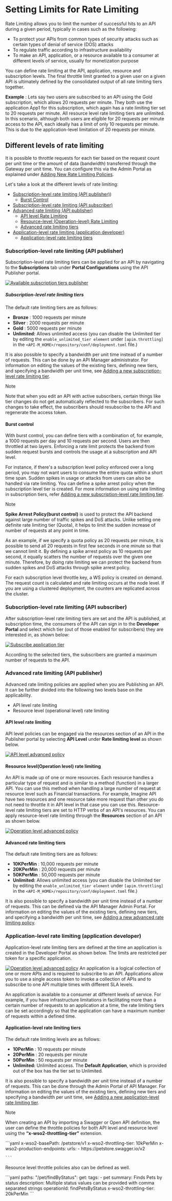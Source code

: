# Setting Limits for Rate Limiting

Rate Limiting allows you to limit the number of successful hits to an API during a given period, typically in cases such as the following:

-   To protect your APIs from common types of security attacks such as certain types of denial of service (DOS) attacks
-   To regulate traffic according to infrastructure availability
-   To make an API, application, or a resource available to a consumer at different levels of service, usually for monetization purpose

You can define rate limiting at the API, application, resource and subscription levels. The final throttle limit granted to a given user on a given API is ultimately defined by the consolidated output of all rate limiting tiers together.

**Example** : Lets say two users are subscribed to an API using the Gold subscription, which allows 20 requests per minute. They both use the application App1 for this subscription, which again has a rate limiting tier set to 20 requests per minute. All resource level rate limiting tiers are unlimited. In this scenario, although both users are eligible for 20 requests per minute access to the API, each ideally has a limit of only 10 requests per minute. This is due to the application-level limitation of 20 requests per minute.

## Different levels of rate limiting

It is possible to throttle requests for each tier based on the request count per unit time or the amount of data (bandwidth) transferred through the Gateway per unit time. You can configure this via the Admin Portal as explained under [Adding New Rate Limiting Policies]({{base_path}}/design/rate-limiting/adding-new-throttling-policies/).


Let's take a look at the different levels of rate limiting:

-   [Subscription-level rate limiting (API publisher)](#subscription-level-rate-limiting-api-publisher))
    -   [Burst Control](#burst-control)
-   [Subscription-level rate limiting (API subscriber)](#subscription-level-rate-limiting-api-subscriber)
-   [Advanced rate limiting (API publisher)](#advanced-rate-limiting-api-publisher)
    -   [API level Rate Limiting](#api-level-rate-limiting)
    -   [Resource-level (Operation-level) Rate Limiting](#resource-leveloperation-level-rate-limiting)
    -   [Advanced rate limiting tiers](#advanced-rate-limiting-tiers)
-   [Application-level rate limiting (application developer)](#application-level-rate-limiting-application-developer)
    -   [Application-level rate limiting tiers](#Settingrate-limitingLimits-Application-levelrate-limitingtiers)

### Subscription-level rate limiting (API publisher)

Subscription-level rate limiting tiers can be applied for an API by navigating to the **Subscriptions** tab under **Portal Configurations** using the API Publisher portal.

[![Available subscription tiers publisher]({{base_path}}/assets/img/learn/available-subscription-tiers-publisher.png)]({{base_path}}/assets/img/learn/available-subscription-tiers-publisher.png)
##### Subscription-level rate limiting tiers

The default rate limiting tiers are as follows:

-   **Bronze** : 1000 requests per minute
-   **Silver** : 2000 requests per minute
-   **Gold** : 5000 requests per minute
-   **Unlimited:** Allows unlimited access (you can disable the Unlimited tier by editing the `enable_unlimited_tier element` under `[apim.throttling]` in the `<API-M_HOME>/repository/conf/deployment.toml` file.)


It is also possible to specify a bandwidth per unit time instead of a number of requests. This can be done by an API Manager administrator. For information on editing the values of the existing tiers, defining new tiers, and specifying a bandwidth per unit time, see [Adding a new subscription-level rate limiting tier]({{base_path}}/design/rate-limiting/adding-new-throttling-policies/#adding-a-new-subscription-level-throttling-tier).

  <div class="admonition info">
   <p class="admonition-title">Note</p>
<p> Note that when you edit an API with active subscribers, certain things like tier changes do not get automatically reflected to the subscribers. For such changes to take effect, the subscribers should resubscribe to the API and regenerate the access token. </p>
</div>


#### **Burst control**

With burst control, you can define tiers with a combination of, for example, a 1000 requests per day and 10 requests per second. Users are then throttled at two layers. Enforcing a rate limit protects the backend from sudden request bursts and controls the usage at a subscription and API level.

For instance, if there's a subscription level policy enforced over a long period, you may not want users to consume the entire quota within a short time span. Sudden spikes in usage or attacks from users can also be handled via rate limiting. You can define a spike arrest policy when the subscription level tier is created. For more information on using rate limiting in subscription tiers, refer [Adding a new subscription-level rate limiting tier]({{base_path}}/design/rate-limiting/adding-new-throttling-policies/#adding-a-new-subscription-level-throttling-tier).

<div class="admonition info">
<p class="admonition-title">Note</p>
<p> <b>Spike Arrest Policy(burst control)</b> is used to protect the API backend against large number of traffic spikes and DoS attacks. Unlike setting one definite rate limiting tier (Quota), it helps to limit the sudden increase of number of requests at any point in time.</p>
</div>

As an example, if we specify a quota policy as 20 requests per minute, it is possible to send all 20 requests in first few seconds in one minute so that we cannot limit it. By defining a spike arrest policy as 10 requests per second, it equally scatters the number of requests over the given one minute. Therefore, by doing rate limiting we can protect the backend from sudden spikes and DoS attacks through spike arrest policy.


For each subscription level throttle key, a WS policy is created on demand. The request count is calculated and rate limiting occurs at the node level. If you are using a clustered deployment, the counters are replicated across the cluster.

### Subscription-level rate limiting (API subscriber)

After subscription-level rate limiting tiers are set and the API is published, at subscription time, the consumers of the API can sign in to the **Developer Portal** and select which tier (out of those enabled for subscribers) they are interested in, as shown below:

[![Subscribe application tier]({{base_path}}/assets/img/learn/subscribe-application-tier.png)]({{base_path}}/assets/img/learn/subscribe-application-tier.png)

According to the selected tiers, the subscribers are granted a maximum number of requests to the API.

### Advanced rate limiting (API publisher)

Advanced rate limiting policies are applied when you are Publishing an API. It can be further divided into the following two levels base on the applicability.

-   API level rate limiting
-   Resource level (operational level) rate limiting

#### API level rate limiting

API level policies can be engaged via the resources section of an API in the Publisher portal by selecting **API Level** under **Rate limiting level** as shown below.

[![API level advanced policy]({{base_path}}/assets/img/learn/api-level-advanced-policy.png)]({{base_path}}/assets/img/learn/api-level-advanced-policy.png)

#### **Resource level(Operation level) rate limiting**

An API is made up of one or more resources. Each resource handles a particular type of request and is similar to a method (function) in a larger API. You can use this method when handling a large number of request at resource level such as Financial transactions. For example, Imagine API have two resources and one resource take more request than other you do not need to throttle it in API level in that case you can use this.  Resource-level rate limiting tiers are set to HTTP verbs of an API's  resources.  You can apply resource-level rate limiting through the **Resources** section of an API as shown below.

[![Operation level advanced policy]({{base_path}}/assets/img/learn/operation-level-advanced-policy.png)]({{base_path}}/assets/img/learn/operation-level-advanced-policy.png)

#### Advanced rate limiting tiers

The default rate limiting tiers are as follows:

-   **10KPerMin** : 10,000 requests per minute
-   **20KPerMin** : 20,000 requests per minute
-   **50KPerMin** : 50,000 requests per minute
-   **Unlimited:** Allows unlimited access (you can disable the Unlimited tier by editing the `enable_unlimited_tier element` under `[apim.throttling]` in the `<API-M_HOME>/repository/conf/deployment.toml` file.)

It is also possible to specify a bandwidth per unit time instead of a number of requests. This can be defined via the API Manager Admin Portal. For information on editing the values of the existing tiers, defining new tiers, and specifying a bandwidth per unit time, see [Adding a new advanced rate limiting policy]({{base_path}}/design/rate-limiting/adding-new-throttling-policies/#adding-a-new-advanced-throttling-policy).

### Application-level rate limiting (application developer)

Application-level rate limiting tiers are defined at the time an application is created in the Developer Portal as shown below. The limits are restricted per token for a specific application.

[![Operation level advanced policy]({{base_path}}/assets/img/learn/application-create-policy.png)]({{base_path}}/assets/img/learn/application-create-policy.png)
An application is a logical collection of one or more APIs and is required to subscribe to an API. Applications allow you to use a single access token to invoke a collection of APIs and to subscribe to one API multiple times with different SLA levels.

An application is available to a consumer at different levels of service. For example, if you have infrastructure limitations in facilitating more than a certain number of requests to an application at a time, the rate limiting tiers can be set accordingly so that the application can have a maximum number of requests within a defined time.

#### Application-level rate limiting tiers

The default rate limiting levels are as follows:

-   **10PerMin** : 10 requests per minute
-   **20PerMin** : 20 requests per minute
-   **50PerMin** : 50 requests per minute
-   **Unlimited:** Unlimited access. The **Default Application**, which is provided out of the box has the tier set to Unlimited.

It is also possible to specify a bandwidth per unit time instead of a number of requests. This can be done through the Admin Portal of API Manager. For information on editing the values of the existing tiers, defining new tiers and specifying a bandwidth per unit time, see [Adding a new application-level rate limiting tier]({{base_path}}/design/rate-limiting/adding-new-throttling-policies/#adding-a-new-application-level-throttling-tier).

<div class="admonition info">
<p class="admonition-title">Note</p>
<p> When creating an API by importing a Swagger or Open API definition, the user can define the throttle policies for both API level and resource level using the <b>“x-wso2-throttling-tier"</b> extension.</p>
    ```yaml
    x-wso2-basePath: /petstore/v1
    x-wso2-throttling-tier: 10kPerMin
    x-wso2-production-endpoints:
    urls:
    - https://petstore.swagger.io/v2

    ```
<p>Resource level throttle policies also can be defined as well.</p>
    ```yaml
    paths:
        "/pet/findByStatus":
            get:
            tags:
            - pet
            summary: Finds Pets by status
            description: Multiple status values can be provided with comma separated strings
            operationId: findPetsByStatus
            x-wso2-throttling-tier: 20kPerMin
    ```
</div>
